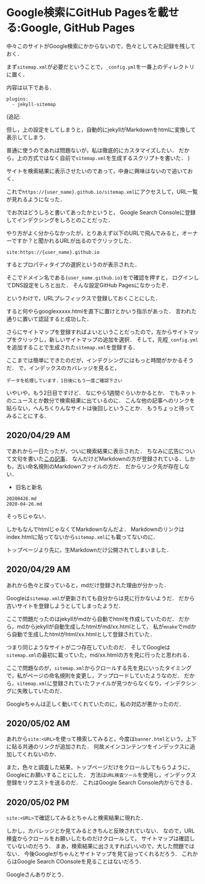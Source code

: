Google検索にGitHub Pagesを載せる:Google, GitHub Pages
===================

中々このサイトがGoogle検索にかからないので，色々としてみた記録を残しておく．

まず`sitemap.xml`が必要だということで，`_config.yml`を一番上のディレクトリに置く．

内容は以下である．

```
plugins:
  - jekyll-sitemap
```

(追記:

但し，上の設定をしてしまうと，自動的にjekyllがMarkdownをhtmlに変換して表示してしまう．

普通に使うのであれば問題ないが，私は徹底的にカスタマイズしたい．
だから，上の方式ではなく自前で`sitemap.xml`を生成するスクリプトを書いた．
)

サイトを検索結果に表示させたいのであって，中身に興味はないので追いておく．

これで`https://{user_name}.github.io/sitemap.xml`にアクセスして，URL一覧が見れるようになった．

でお次はどうしろと書いてあったかというと，
Google Search Consoleに登録してインデクシングをしろとのことだった．

やり方がよく分からなかったが，とりあえず以下のURLで飛んでみると，オーナーですか？と聞かれるURLが出るのでクリックした．

```
site:https://{user_name}.github.io
```

するとプロパティタイプの選択というのが表示された．

そこでドメイン名である`{user_name.github.io}`をで確認を押すと，
ログインしてDNS設定をしろと出た．
そんな設定GitHub Pagesになかったぞ．

というわけで，URLプレフィックスで登録しておくことにした．

すると何やらgooglexxxxx.htmlを直下に置けとかいう指示があった．
言われた通りに置いて認証すると成功した．


さらにサイトマップを登録すればよいということだったので，左からサイトマップをクリックし，新しいサイトマップの追加を選択．
そして，先程`_config.yml`を追加することで生成された`sitemap.xml`を登録する．

ここまでは簡単にできたのだが，インデクシングにはもっと時間がかかるそうだ．
で，インデックスのカバレッジを見ると，

```
データを処理しています．1日後にもう一度ご確認下さい
```

いやいや，もう2日目ですけど．
なにやら1週間ぐらいかかるとか．
でもネットのニュースとか数分で検索結果に出ているのに．
こんな他の記事へのリンクを貼らない，へんちくりんなサイトは後回しということか．
もうちょっと待ってみることにする．

2020/04/29 AM
------------

であれから一日たったが，ついに検索結果に表示された．
ちなみに広告について文句を書いた[この記事](../html/2020-04-26.html)．
なんだけどMarkdownの方が登録されている．しかも，古い命名規則のMarkdownファイルの方だ．
だからリンク先が存在しない．

- 旧名と新名

```
20200426.md
2020-04-26.md
```

そっちじゃない．

しかもなんでhtmlじゃなくてMarkdownなんだよ．
Markdownのリンクはindex.htmlに貼ってないから`sitemap.xml`にも載ってないのに．

トップページより先に，生Markdownだけ公開されてしまいました．


2020/04/29 AM
------------

あれから色々と探っていると，mdだけ登録された理由が分かった．

Googleは`sitemap.xml`が更新されても自分からは見に行かないようだ．
だから古いサイトを登録しようとしてしまったようだ．

ここで問題だったのはjekyllがmdから自動でhtmlを作成していたのだ．
だから，mdからjekyllが自動生成したhtmlがmd/xx.htmlとして，
私が`mnake`でmdから自動で生成したhtmlがhtml/xx.htmlとして登録されていた．

つまり同じようなサイトが二つ存在していたのだ．
そしてGoogleは`sitemap.xml`の最初に載っていた，md/xx.htmlの方を見に行ったと思われる．

ここで問題なのが，`sitemap.xml`からクロールする先を見にいったタイミングで，私がページの命名規則を変更し，アップロードしていたようなのだ．
だから，`sitemap.xml`に登録されていたファイルが見つからなくなり，インデクシングに失敗していたのだ．

Googleちゃんは正しく動いてくれていたのに，私の対応が悪かったのだ．

2020/05/02 AM
---------

あれから`site:<URL>`を使って検索してみると，今度は`banner.html`という，上下に貼る共通のリンクが追加された．
何故メインコンテンツをインデックスに追加してくれないのか．

また，色々と調査した結果，トップページだけをクロールしてもらうように，Googleにお願いすることにした．
方法は`URL検査ツール`を使用し，インデックス登録をリクエストを送るのだ．
これはGoogle Search Console内からできる．

2020/05/02 PM
-----------

`site:<URL>`で確認してみるとちゃんと検索結果に現れた．

しかし，カバレッジとか見てみるときちんと反映されていない．
なので，URL検査からクロールをお願いしたものだけクロールして，
サイトマップは確認していないのだろう．
まあ，検索結果に出さえすればいいので，大した問題ではない．
今後Googleがちゃんとサイトマップを見て辿ってくれるだろう．
これからはGoogle Search COonsoleを見ることはないだろう．

Googleさんありがとう．

